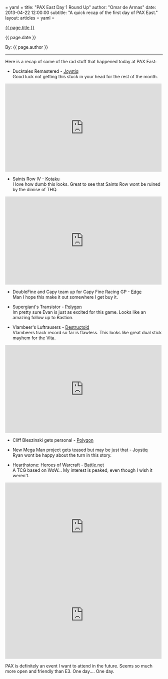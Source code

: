 = yaml =
title: "PAX East Day 1 Round Up"
author: "Omar de Armas" 
date: 2013-04-22 12:00:00
subtitle: "A quick recap of the first day of PAX East."
layout: articles
= yaml =

<a href="{{ page.url }}" class='postTitleLink'><p class='postTitle'>{{ page.title }}</p></a>
<p class='postPublished'>{{ page.date }}</p>
<p class='postAuthor'>By: {{ page.author }}</p>
<hr>
Here is a recap of some of the rad stuff that happened today at PAX East:  

* Ducktales Remastered - [Joystiq](http://www.joystiq.com/2013/03/22/capcom-reveals-new-ducktales-game/)  
Good luck not getting this stuck in your head for the rest of the month.

<div class="vid_container">
  <iframe src="http://youtube.com/embed/6N0PzqF9gWY" width="500" height="281" frameborder="0" webkitAllowFullScreen mozallowfullscreen allowFullScreen></iframe>
</div>
  
* Saints Row IV - [Kotaku](http://kotaku.com/5991889/you-can-literally-kill-people-with-dubstep-in-saints-row-iv)  
I love how dumb this looks. Great to see that Saints Row wont be ruined by the dimise of THQ.

<div class="vid_container">
  <iframe src="http://youtube.com/embed/yaBMty_YbSI" width="500" height="281" frameborder="0" webkitAllowFullScreen mozallowfullscreen allowFullScreen></iframe>
</div>
  
* DoubleFine and Capy team up for Capy Fine Racing GP - [Edge](http://www.edge-online.com/news/capy-fine-racing-gp-to-debut-at-pax-east/)  
Man I hope this make it out somewhere I get buy it.  

* Supergiant's Transistor - [Polygon](http://www.polygon.com/2013/3/22/4135546/transistor-bastion-supergiant-games-pax)  
Im pretty sure Evan is just as excited for this game. Looks like an amazing follow up to Bastion.

* Vlambeer's Luftrausers - [Destructoid](http://www.destructoid.com/luftrausers-to-release-on-ps3-and-vita-249407.phtml?utm_source=feedburner&utm_medium=feed&utm_campaign=Feed%3A+Destructoid+%28Destructoid%29)  
Vlambeers track record so far is flawless. This looks like great dual stick mayhem for the Vita.

<div class="vid_container">
  <iframe src="http://youtube.com/embed/X3EENoDfu0g" width="500" height="281" frameborder="0" webkitAllowFullScreen mozallowfullscreen allowFullScreen></iframe>
</div>
  
* Cliff Bleszinski gets personal - [Polygon](http://www.polygon.com/2013/3/22/4135232/cliff-bleszinski-pax-east-talk)

* New Mega Man project gets teased but may be just that - [Joystiq](http://www.joystiq.com/2013/03/22/new-mega-man-game-on-the-way-more-classics-coming-to-3ds-eshop/)  
Ryan wont be happy about the turn in this story.

* Hearthstone: Heroes of Warcraft - [Battle.net](http://us.battle.net/hearthstone/en/)  
A TCG based on WoW... My interest is peaked, even though I wish it weren't.

<div class="vid_container">
  <iframe src="http://youtube.com/embed/QdXl3QtutQI" width="500" height="281" frameborder="0" webkitAllowFullScreen mozallowfullscreen allowFullScreen></iframe>
</div>

<div class="vid_container">
  <iframe src="http://youtube.com/embed/vF_PdZybRJE" width="500" height="281" frameborder="0" webkitAllowFullScreen mozallowfullscreen allowFullScreen></iframe>
</div>
  
PAX is definitely an event I want to attend in the future. Seems so much more open and friendly than E3. One day.... One day.